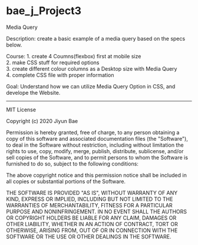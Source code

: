 # bae_j_Project3

Media Query

Description: create a basic example of a media query based on the specs below.

Course: 1. create 4 Coumns(flexbox) first at mobile size<br>
        2. make CSS stuff for required options<br>
        3. create different colour columns as a Desktop size with Media Query<br>
        4. complete CSS file with proper information

Goal: Understand how we can utilize Media Query Option in CSS, and develope the Website.

-------------------------------------------------------------------------------

MIT License

Copyright (c) 2020 Jiyun Bae

Permission is hereby granted, free of charge, to any person obtaining a copy
of this software and associated documentation files (the "Software"), to deal
in the Software without restriction, including without limitation the rights
to use, copy, modify, merge, publish, distribute, sublicense, and/or sell
copies of the Software, and to permit persons to whom the Software is
furnished to do so, subject to the following conditions:

The above copyright notice and this permission notice shall be included in all
copies or substantial portions of the Software.

THE SOFTWARE IS PROVIDED "AS IS", WITHOUT WARRANTY OF ANY KIND, EXPRESS OR
IMPLIED, INCLUDING BUT NOT LIMITED TO THE WARRANTIES OF MERCHANTABILITY,
FITNESS FOR A PARTICULAR PURPOSE AND NONINFRINGEMENT. IN NO EVENT SHALL THE
AUTHORS OR COPYRIGHT HOLDERS BE LIABLE FOR ANY CLAIM, DAMAGES OR OTHER
LIABILITY, WHETHER IN AN ACTION OF CONTRACT, TORT OR OTHERWISE, ARISING FROM,
OUT OF OR IN CONNECTION WITH THE SOFTWARE OR THE USE OR OTHER DEALINGS IN THE
SOFTWARE.